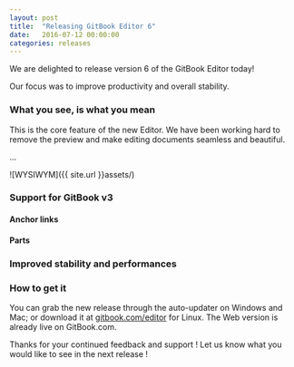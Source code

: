 ```yaml
---
layout: post
title:  "Releasing GitBook Editor 6"
date:   2016-07-12 00:00:00
categories: releases
---
```


We are delighted to release version 6 of the GitBook Editor today!

<!-- more -->

Our focus was to improve productivity and overall stability.

### What you see, is what you mean

This is the core feature of the new Editor. We have been working hard to remove the preview and make editing documents seamless and beautiful.

...

![WYSIWYM]({{ site.url }}assets/)


### Support for GitBook v3

#### Anchor links

#### Parts

####

### Improved stability and performances


### How to get it

You can grab the new release through the auto-updater on Windows and Mac; or download it at [gitbook.com/editor](https://www.gitbook.com/editor) for Linux. The Web version is already live on GitBook.com.

Thanks for your continued feedback and support ! Let us know what you would like to see in the next release !
